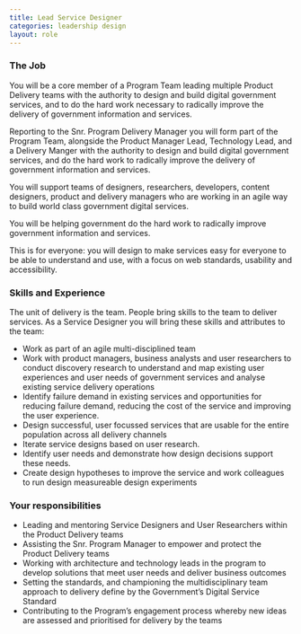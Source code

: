 ```yaml
---
title: Lead Service Designer
categories: leadership design
layout: role
---
```


### The Job

You will be a core member of a Program Team leading multiple Product Delivery teams with the authority to design and build digital government services, and to do the hard work necessary to radically improve the delivery of government information and services.

Reporting to the Snr. Program Delivery Manager you will form part of the Program Team, alongside the Product Manager Lead, Technology Lead, and a Delivery Manger with the authority to design and build digital government services, and do the hard work to radically improve the delivery of government information and services.

You will support teams of designers, researchers, developers, content designers, product and delivery managers who are working in an agile way to build world class government digital services.

You will be helping government do the hard work to radically improve government information and services.

This is for everyone: you will design to make services easy for everyone to be able to understand and use, with a focus on web standards, usability and accessibility.

### Skills and Experience

The unit of delivery is the team. People bring skills to the team to deliver services. As a Service Designer you will bring these skills and attributes to the team:

- Work as part of an agile multi-disciplined team
- Work with product managers, business analysts and user researchers to conduct discovery research to understand and map existing user experiences and user needs of government services and analyse existing service delivery operations
- Identify failure demand in existing services and opportunities for reducing failure demand, reducing the cost of the service and improving the user experience.
- Design successful, user focussed services that are usable for the entire population across all delivery channels
- Iterate service designs based on user research.
- Identify user needs and demonstrate how design decisions support these needs.
- Create design hypotheses to improve the service and work colleagues to run design measureable design experiments 

### Your responsibilities

- Leading and mentoring Service Designers and User Researchers within the Product Delivery teams 
- Assisting the Snr. Program Manager to empower and protect the Product Delivery teams 
- Working with architecture and technology leads in the program to develop solutions that meet user needs and deliver business outcomes
- Setting the standards, and championing the multidisciplinary team approach to delivery define by the Government’s Digital Service Standard 
- Contributing to the Program’s engagement process whereby new ideas are assessed and prioritised for delivery by the teams
